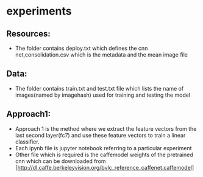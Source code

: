 # experiments

## Resources:
* The folder contains deploy.txt which defines the cnn net,consolidation.csv which is the metadata and the mean image file

## Data:
* The folder contains train.txt and test.txt file which lists the name of images(named by imagehash) used for training
  and testing the model

## Approach1:
* Approach 1 is the method where we extract the feature vectors from the last second layer(fc7) and use these feature
  vectors to train a linear classifier.
* Each ipynb file is jupyter notebook referring to a particular experiment
* Other file which is required is the caffemodel weights of the pretrained cnn which can be downloaded from
  [http://dl.caffe.berkeleyvision.org/bvlc_reference_caffenet.caffemodel]
